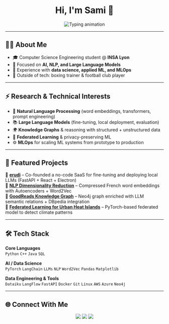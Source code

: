 <!-- Header -->
<h1 align="center">Hi, I'm Sami 👋</h1>
<p align="center">
  <img src="https://readme-typing-svg.herokuapp.com?font=Fira+Code&size=22&duration=4000&pause=1000&color=1ABC9C&center=true&vCenter=true&width=550&lines=AI+Engineer;Machine+Learning+%26+NLP+Enthusiast;LLMs+%7C+Data+Science;Always+Learning+%26+Building" alt="Typing animation" />
</p>

---

## 🧑‍💻 About Me  

- 🎓 Computer Science Engineering student @ **INSA Lyon**  
- 🤖 Focused on **AI, NLP, and Large Language Models**  
- 🔬 Experience with **data science, applied ML, and MLOps**  
- 🥊 Outside of tech: boxing trainer & football club player  

---

## ⚡ Research & Technical Interests  

- 🧠 **Natural Language Processing** (word embeddings, transformers, prompt engineering)  
- 📚 **Large Language Models** (fine-tuning, local deployment, evaluation)  
- 🌍 **Knowledge Graphs** & reasoning with structured + unstructured data  
- 🔄 **Federated Learning** & privacy-preserving ML  
- ⚙️ **MLOps** for scaling ML systems from prototype to production  

---

## 🚀 Featured Projects  

🔹 **[erudi](#)** – Co-founded a no-code SaaS for fine-tuning and deploying local LLMs (FastAPI + React + Electron)  
🔹 **[NLP Dimensionality Reduction](#)** – Compressed French word embeddings with Autoencoders + Word2Vec  
🔹 **[GoodReads Knowledge Graph](#)** – Neo4j graph enriched with LLM semantic relations + DBpedia integration  
🔹 **[Federated Learning for Urban Heat Islands](#)** – PyTorch-based federated model to detect climate patterns  

---

## 🛠️ Tech Stack  

**Core Languages**  
`Python` `C++` `Java` `SQL`  

**AI / Data Science**  
`PyTorch` `LangChain` `LLMs` `NLP` `Word2Vec` `Pandas` `Matplotlib`  

**Data Engineering & Tools**  
`Dataiku` `LangFlow` `FastAPI` `Docker` `Git` `Linux` `AWS` `Azure` `Neo4j`  

---

## 🌐 Connect With Me  

<p align="center">
  <a href="https://www.linkedin.com/in/Sami-Taider-b69333231/"><img src="https://img.shields.io/badge/-LinkedIn-0A66C2?style=for-the-badge&logo=linkedin&logoColor=white"/></a>
  <a href="mailto:taidersami1@gmail.com"><img src="https://img.shields.io/badge/-Email-D14836?style=for-the-badge&logo=gmail&logoColor=white"/></a>
  <a href="https://github.com/Samsam19191"><img src="https://img.shields.io/badge/-GitHub-181717?style=for-the-badge&logo=github&logoColor=white"/></a>
</p>
